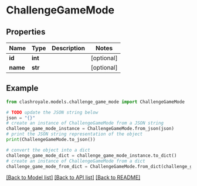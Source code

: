 # ChallengeGameMode


## Properties

Name | Type | Description | Notes
------------ | ------------- | ------------- | -------------
**id** | **int** |  | [optional] 
**name** | **str** |  | [optional] 

## Example

```python
from clashroyale.models.challenge_game_mode import ChallengeGameMode

# TODO update the JSON string below
json = "{}"
# create an instance of ChallengeGameMode from a JSON string
challenge_game_mode_instance = ChallengeGameMode.from_json(json)
# print the JSON string representation of the object
print(ChallengeGameMode.to_json())

# convert the object into a dict
challenge_game_mode_dict = challenge_game_mode_instance.to_dict()
# create an instance of ChallengeGameMode from a dict
challenge_game_mode_from_dict = ChallengeGameMode.from_dict(challenge_game_mode_dict)
```
[[Back to Model list]](../README.md#documentation-for-models) [[Back to API list]](../README.md#documentation-for-api-endpoints) [[Back to README]](../README.md)


